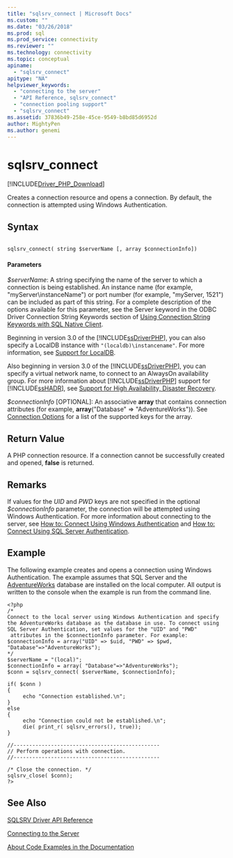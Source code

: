```yaml
---
title: "sqlsrv_connect | Microsoft Docs"
ms.custom: ""
ms.date: "03/26/2018"
ms.prod: sql
ms.prod_service: connectivity
ms.reviewer: ""
ms.technology: connectivity
ms.topic: conceptual
apiname: 
  - "sqlsrv_connect"
apitype: "NA"
helpviewer_keywords: 
  - "connecting to the server"
  - "API Reference, sqlsrv_connect"
  - "connection pooling support"
  - "sqlsrv_connect"
ms.assetid: 37836b49-258e-45ce-9549-b8bd85d6952d
author: MightyPen
ms.author: genemi
---
```

# sqlsrv_connect
[!INCLUDE[Driver_PHP_Download](../../includes/driver_php_download.md)]

Creates a connection resource and opens a connection. By default, the connection is attempted using Windows Authentication.  
  
## Syntax  
  
```  
  
sqlsrv_connect( string $serverName [, array $connectionInfo])  
```  
  
#### Parameters  
*$serverName*: A string specifying the name of the server to which a connection is being established. An instance name (for example, "myServer\instanceName") or port number (for example, "myServer, 1521") can be included as part of this string. For a complete description of the options available for this parameter, see the Server keyword in the ODBC Driver Connection String Keywords section of [Using Connection String Keywords with SQL Native Client](../../relational-databases/native-client/applications/using-connection-string-keywords-with-sql-server-native-client.md).  
  
Beginning in version 3.0 of the [!INCLUDE[ssDriverPHP](../../includes/ssdriverphp_md.md)], you can also specify a LocalDB instance with `"(localdb)\instancename"`. For more information, see [Support for LocalDB](../../connect/php/php-driver-for-sql-server-support-for-localdb.md).  
  
Also beginning in version 3.0 of the [!INCLUDE[ssDriverPHP](../../includes/ssdriverphp_md.md)], you can specify a virtual network name, to connect to an AlwaysOn availability group. For more information about [!INCLUDE[ssDriverPHP](../../includes/ssdriverphp_md.md)] support for [!INCLUDE[ssHADR](../../includes/sshadr_md.md)], see [Support for High Availability, Disaster Recovery](../../connect/php/php-driver-for-sql-server-support-for-high-availability-disaster-recovery.md).  
  
*$connectionInfo* [OPTIONAL]: An associative **array** that contains connection attributes (for example, **array**("Database" => "AdventureWorks")). See [Connection Options](../../connect/php/connection-options.md) for a list of the supported keys for the array.  
  
## Return Value  
A PHP connection resource. If a connection cannot be successfully created and opened, **false** is returned.  
  
## Remarks  
If values for the *UID* and *PWD* keys are not specified in the optional *$connectionInfo* parameter, the connection will be attempted using Windows Authentication. For more information about connecting to the server, see [How to: Connect Using Windows Authentication](../../connect/php/how-to-connect-using-windows-authentication.md) and [How to: Connect Using SQL Server Authentication](../../connect/php/how-to-connect-using-sql-server-authentication.md).  
  
## Example  
The following example creates and opens a connection using Windows Authentication. The example assumes that SQL Server and the [AdventureWorks](https://www.codeplex.com/SqlServerSamples) database are installed on the local computer. All output is written to the console when the example is run from the command line.  
  
```  
<?php  
/*  
Connect to the local server using Windows Authentication and specify  
the AdventureWorks database as the database in use. To connect using  
SQL Server Authentication, set values for the "UID" and "PWD"  
 attributes in the $connectionInfo parameter. For example:  
$connectionInfo = array("UID" => $uid, "PWD" => $pwd, "Database"=>"AdventureWorks");  
*/  
$serverName = "(local)";  
$connectionInfo = array( "Database"=>"AdventureWorks");  
$conn = sqlsrv_connect( $serverName, $connectionInfo);  
  
if( $conn )  
{  
     echo "Connection established.\n";  
}  
else  
{  
     echo "Connection could not be established.\n";  
     die( print_r( sqlsrv_errors(), true));  
}  
  
//-----------------------------------------------  
// Perform operations with connection.  
//-----------------------------------------------  
  
/* Close the connection. */  
sqlsrv_close( $conn);  
?>  
```  
  
## See Also  
[SQLSRV Driver API Reference](../../connect/php/sqlsrv-driver-api-reference.md)

[Connecting to the Server](../../connect/php/connecting-to-the-server.md)

[About Code Examples in the Documentation](../../connect/php/about-code-examples-in-the-documentation.md)  
  
